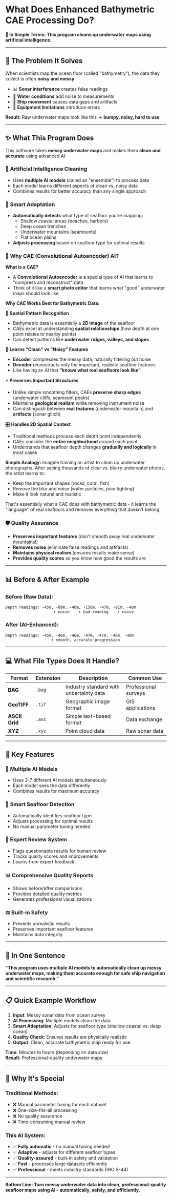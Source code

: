# What Does Enhanced Bathymetric CAE Processing Do?

**🌊 In Simple Terms: This program cleans up underwater maps using artificial intelligence.**

---

## 🎯 The Problem It Solves

When scientists map the ocean floor (called "bathymetry"), the data they collect is often **noisy and messy**:

- 📊 **Sonar interference** creates false readings
- 🌊 **Water conditions** add noise to measurements  
- 🚢 **Ship movement** causes data gaps and artifacts
- 📡 **Equipment limitations** introduce errors

**Result:** Raw underwater maps look like this → **bumpy, noisy, hard to use**

---

## ✨ What This Program Does

This software takes **messy underwater maps** and makes them **clean and accurate** using advanced AI:

### 🧠 **Artificial Intelligence Cleaning**
- Uses **multiple AI models** (called an "ensemble") to process data
- Each model learns different aspects of clean vs. noisy data
- Combines results for better accuracy than any single approach

### 🧠 **Smart Adaptation** 
- **Automatically detects** what type of seafloor you're mapping:
  - Shallow coastal areas (beaches, harbors)
  - Deep ocean trenches  
  - Underwater mountains (seamounts)
  - Flat ocean plains
- **Adjusts processing** based on seafloor type for optimal results

### 🔬 **Why CAE (Convolutional Autoencoder) AI?**

**What is a CAE?**
- A **Convolutional Autoencoder** is a special type of AI that learns to "compress and reconstruct" data
- Think of it like a **smart photo editor** that learns what "good" underwater maps should look like

**Why CAE Works Best for Bathymetric Data:**

🎯 **Spatial Pattern Recognition**
- Bathymetric data is essentially a **2D image** of the seafloor
- CAEs excel at understanding **spatial relationships** (how depth at one point relates to nearby points)
- Can detect patterns like **underwater ridges, valleys, and slopes**

🧠 **Learns "Clean" vs "Noisy" Features**
- **Encoder** compresses the messy data, naturally filtering out noise
- **Decoder** reconstructs only the important, realistic seafloor features
- Like having an AI that **"knows what real seafloors look like"**

⚡ **Preserves Important Structures**
- Unlike simple smoothing filters, CAEs **preserve sharp edges** (underwater cliffs, seamount peaks)
- Maintains **geological realism** while removing instrument noise
- Can distinguish between **real features** (underwater mountain) and **artifacts** (sonar glitch)

🎛️ **Handles 2D Spatial Context**
- Traditional methods process each depth point independently
- CAEs consider the **entire neighborhood** around each point
- Understands that seafloor depth changes **gradually and logically** in most cases

**Simple Analogy:**
Imagine training an artist to clean up underwater photographs. After seeing thousands of clear vs. blurry underwater photos, the artist learns to:
- Keep the important shapes (rocks, coral, fish)
- Remove the blur and noise (water particles, poor lighting)
- Make it look natural and realistic

That's essentially what a CAE does with bathymetric data - it learns the "language" of real seafloors and removes everything that doesn't belong.

### 🛡️ **Quality Assurance**
- **Preserves important features** (don't smooth away real underwater mountains!)
- **Removes noise** (eliminate false readings and artifacts)
- **Maintains physical realism** (ensures results make sense)
- **Provides quality scores** so you know how good the results are

---

## 📊 Before & After Example

### Before (Raw Data):
```
Depth readings: -45m, -89m, -46m, -156m, -47m, -91m, -48m
                     ↑ noise    ↑ bad reading    ↑ noise
```

### After (AI-Enhanced):
```
Depth readings: -45m, -46m, -46m, -47m, -47m, -48m, -48m
                    ↑ smooth, accurate progression
```

---


## 💻 What File Types Does It Handle?

| Format | Extension | Description | Common Use |
|--------|-----------|-------------|------------|
| **BAG** | `.bag` | Industry standard with uncertainty data | Professional surveys |
| **GeoTIFF** | `.tif` | Geographic image format | GIS applications |
| **ASCII Grid** | `.asc` | Simple text-based format | Data exchange |
| **XYZ** | `.xyz` | Point cloud data | Raw sonar data |

---


## 🎯 Key Features

### 🤖 **Multiple AI Models**
- Uses 3-7 different AI models simultaneously
- Each model sees the data differently
- Combines results for maximum accuracy

### 🧠 **Smart Seafloor Detection**
- Automatically identifies seafloor type
- Adjusts processing for optimal results
- No manual parameter tuning needed

### 👥 **Expert Review System**
- Flags questionable results for human review
- Tracks quality scores and improvements
- Learns from expert feedback

### 📊 **Comprehensive Quality Reports**
- Shows before/after comparisons
- Provides detailed quality metrics
- Generates professional visualizations

### ⚖️ **Built-in Safety**
- Prevents unrealistic results
- Preserves important seafloor features  
- Maintains data integrity

---


## 🎯 In One Sentence

**"This program uses multiple AI models to automatically clean up messy underwater maps, making them accurate enough for safe ship navigation and scientific research."**

---

## 📋 Quick Example Workflow

1. **Input**: Messy sonar data from ocean survey
2. **AI Processing**: Multiple models clean the data
3. **Smart Adaptation**: Adjusts for seafloor type (shallow coastal vs. deep ocean)
4. **Quality Check**: Ensures results are physically realistic
5. **Output**: Clean, accurate bathymetric map ready for use

**Time**: Minutes to hours (depending on data size)  
**Result**: Professional-quality underwater maps

---

## 🌟 Why It's Special

### Traditional Methods:
- ❌ Manual parameter tuning for each dataset
- ❌ One-size-fits-all processing
- ❌ No quality assurance
- ❌ Time-consuming manual review

### This AI System:
- ✅ **Fully automatic** - no manual tuning needed
- ✅ **Adaptive** - adjusts for different seafloor types  
- ✅ **Quality-assured** - built-in safety and validation
- ✅ **Fast** - processes large datasets efficiently
- ✅ **Professional** - meets industry standards (IHO S-44)

---

**Bottom Line: Turn messy underwater data into clean, professional-quality seafloor maps using AI - automatically, safely, and efficiently.**
